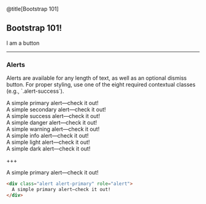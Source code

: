@title[Bootstrap 101]

## Bootstrap 101!

<div class="btn btn-primary">I am a button</div>

---

### Alerts

<p class="default">
Alerts are available for any length of text, as well as an optional dismiss
button. For proper styling, use one of the eight required contextual classes
(e.g., `.alert-success`).
</p>

<div class="alert alert-primary" role="alert">
  A simple primary alert—check it out!
</div>
<div class="alert alert-secondary" role="alert">
  A simple secondary alert—check it out!
</div>
<div class="alert alert-success" role="alert">
  A simple success alert—check it out!
</div>
<div class="alert alert-danger" role="alert">
  A simple danger alert—check it out!
</div>
<div class="alert alert-warning" role="alert">
  A simple warning alert—check it out!
</div>
<div class="alert alert-info" role="alert">
  A simple info alert—check it out!
</div>
<div class="alert alert-light" role="alert">
  A simple light alert—check it out!
</div>
<div class="alert alert-dark" role="alert">
  A simple dark alert—check it out!
</div>

+++

<div class="alert alert-primary" role="alert">
A simple primary alert—check it out!
</div>

```html
<div class="alert alert-primary" role="alert">
  A simple primary alert—check it out!
</div>
```
